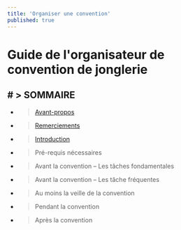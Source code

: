 ```yaml
---
title: 'Organiser une convention'
published: true
---
```


# Guide de l'organisateur de convention de jonglerie

## # > SOMMAIRE

* > [Avant-propos]( 	/organiser-une-convention/avant-propos)	
* > [Remerciements]( 	/organiser-une-convention/remerciements)	 	
* > [Introduction]( 	/organiser-une-convention/introduction)	
* > Pré-requis nécessaires
* > Avant la convention – Les tâches fondamentales
* > Avant la convention – Les tâche fréquentes
* > Au moins la veille de la convention	
* > Pendant la convention	
* > Après la convention


